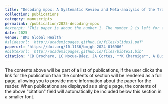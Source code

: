 ```yaml
---
title: "Decoding mpox: A Systematic Review and Meta-analysis of the Transmission and Severity Parameters of the 2022-23 Global Outbreak"
collection: publications
category: manuscripts
permalink: /publication/2025-decoding-mpox
#excerpt: 'This paper is about the number 1. The number 2 is left for future work.'
date: 2025
venue: 'BMJ Global Health'
#slidesurl: 'http://academicpages.github.io/files/slides1.pdf'
paperurl: 'https://doi.org/10.1136/bmjgh-2024-016906'
#bibtexurl: 'http://academicpages.github.io/files/bibtex1.bib'
citation: 'CD Brochero, LC Nocua-Báez, JA Cortes, **K Charniga**, A Buitrago-Lopez, ZM Cucunubá. (2025). &quot;Decoding mpox: A Systematic Review and Meta-analysis of the Transmission and Severity Parameters of the 2022-23 Global Outbreak.&quot; <i>BMJ Global Health</i>. 10(1): e016906.'
---
```

The contents above will be part of a list of publications, if the user clicks the link for the publication than the contents of section will be rendered as a full page, allowing you to provide more information about the paper for the reader. When publications are displayed as a single page, the contents of the above "citation" field will automatically be included below this section in a smaller font.
